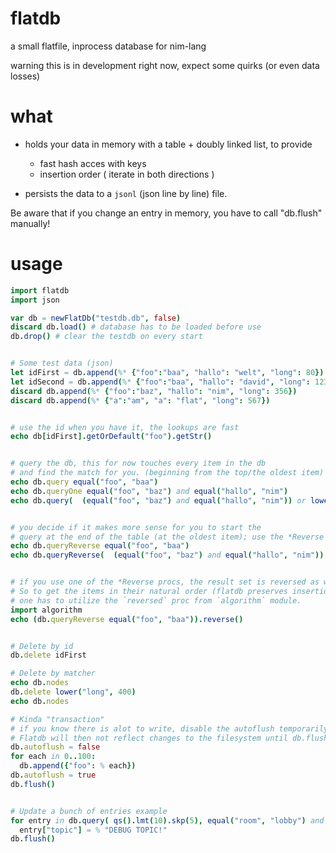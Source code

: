 flatdb
=======

a small flatfile, inprocess database for nim-lang

warning this is in development right now, expect some quirks (or even data losses)


what
=====

- holds your data in memory with a table + doubly linked list, to provide 
	- fast hash acces with keys
	- insertion order ( iterate in both directions )

- persists the data to a `jsonl` (json line by line) file.


Be aware that if you change an entry in memory, you have to call "db.flush" manually!


usage
=====
```nim
import flatdb
import json

var db = newFlatDb("testdb.db", false)
discard db.load() # database has to be loaded before use
db.drop() # clear the testdb on every start


# Some test data (json)
let idFirst = db.append(%* {"foo":"baa", "hallo": "welt", "long": 80})
let idSecond = db.append(%* {"foo":"baa", "hallo": "david", "long": 123})
discard db.append(%* {"foo":"baz", "hallo": "nim", "long": 356})
discard db.append(%* {"a":"am", "a": "flat", "long": 567})


# use the id when you have it, the lookups are fast
echo db[idFirst].getOrDefault("foo").getStr()


# query the db, this for now touches every item in the db
# and find the match for you. (beginning from the top/the oldest item)
echo db.query equal("foo", "baa") 
echo db.queryOne equal("foo", "baz") and equal("hallo", "nim")
echo db.query(  (equal("foo", "baz") and equal("hallo", "nim")) or lower("long", 100) )


# you decide if it makes more sense for you to start the 
# query at the end of the table (at the oldest item); use the *Reverse procs.
echo db.queryReverse equal("foo", "baa") 
echo db.queryReverse(  (equal("foo", "baz") and equal("hallo", "nim")) or lower("long", 100) )


# if you use one of the *Reverse procs, the result set is reversed as well. 
# So to get the items in their natural order (flatdb preserves insertion order)
# one has to utilize the `reversed` proc from `algorithm` module.
import algorithm
echo (db.queryReverse equal("foo", "baa")).reverse()


# Delete by id
db.delete idFirst

# Delete by matcher
echo db.nodes
db.delete lower("long", 400) 
echo db.nodes

# Kinda "transaction"
# if you know there is alot to write, disable the autoflush temporarily.
# Flatdb will then not reflect changes to the filesystem until db.flush() is called manually.
db.autoflush = false
for each in 0..100:
  db.append({"foo": % each})
db.autoflush = true
db.flush()


# Update a bunch of entries example
for entry in db.query( qs().lmt(10).skp(5), equal("room", "lobby") and equal("topic", "") ):
  entry["topic"] = % "DEBUG TOPIC!"
db.flush()
```

